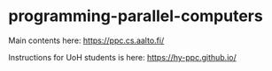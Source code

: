 # programming-parallel-computers

Main contents here: https://ppc.cs.aalto.fi/

Instructions for UoH students is here: https://hy-ppc.github.io/